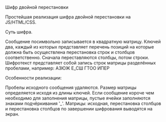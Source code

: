 Шифр двойной перестановки

Простейшая реализация шифра двойной перестановки на JS/HTML/CSS.

Суть шифра.

Сообщение посимвольно записывается в квадратную матрицу. Ключей два, каждый из которых представляет перечень позиций на которые должна быть осуществлена перестановка строк и столбцов соответственно. Сначала переставляются столбцы, потом строки. Шифротекст представляет собой запись строк матрицы разделённых пробелами, например: АЗЮЖ Е_СШ ГТОО ИПЕР

Особенности реализации:

Пробелы исходного сообщения удаляются.
Размер матрицы определяется исходя из длины ключей.
Если сообщение короче чем необходимо для заполнения матрицы, пустые ячейки заполняются знаками подчёркивания '_'.
Матрицы: исходная, перестановка столбцов и перестановка столбцов по завершении шифрования выводятся на экран.
